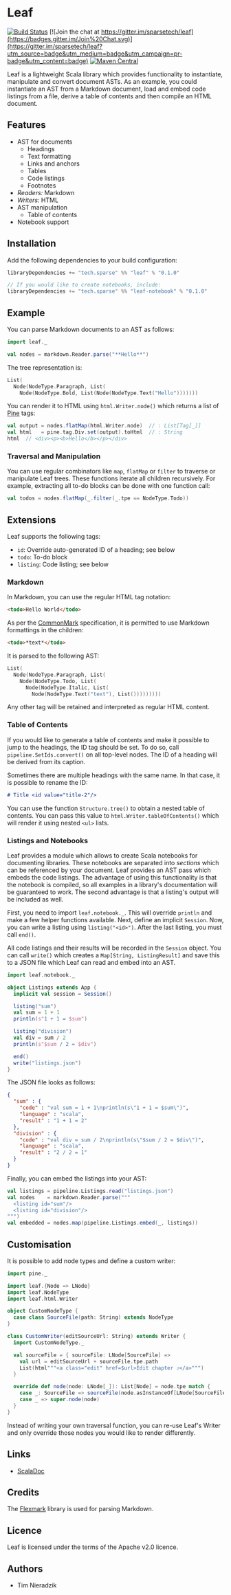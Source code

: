 # Leaf
[![Build Status](https://travis-ci.org/sparsetech/leaf.svg)](https://travis-ci.org/sparsetech/leaf)
[![Join the chat at https://gitter.im/sparsetech/leaf](https://badges.gitter.im/Join%20Chat.svg)](https://gitter.im/sparsetech/leaf?utm_source=badge&utm_medium=badge&utm_campaign=pr-badge&utm_content=badge)
[![Maven Central](https://img.shields.io/maven-central/v/tech.sparse/leaf_2.12.svg)](http://search.maven.org/#search%7Cga%7C1%7Cg%3A%22tech.sparse%22%20AND%20a%3A%22leaf_2.12%22)

Leaf is a lightweight Scala library which provides functionality to instantiate, manipulate and convert document ASTs. As an example, you could instantiate an AST from a Markdown document, load and embed code listings from a file, derive a table of contents and then compile an HTML document.

## Features
* AST for documents
    * Headings
    * Text formatting
    * Links and anchors
    * Tables
    * Code listings
    * Footnotes
* *Readers:* Markdown
* *Writers:* HTML
* AST manipulation
    * Table of contents
* Notebook support

## Installation
Add the following dependencies to your build configuration:

```sbt
libraryDependencies += "tech.sparse" %% "leaf" % "0.1.0"

// If you would like to create notebooks, include:
libraryDependencies += "tech.sparse" %% "leaf-notebook" % "0.1.0"
```

## Example
You can parse Markdown documents to an AST as follows:

```scala
import leaf._

val nodes = markdown.Reader.parse("**Hello**")
```

The tree representation is:

```scala
List(
  Node(NodeType.Paragraph, List(
    Node(NodeType.Bold, List(Node(NodeType.Text("Hello")))))))
```

You can render it to HTML using `html.Writer.node()` which returns a list of [Pine](https://github.com/sparsetech/pine) tags:

```scala
val output = nodes.flatMap(html.Writer.node)  // : List[Tag[_]]
val html   = pine.tag.Div.set(output).toHtml  // : String
html  // <div><p><b>Hello</b></p></div>
```

### Traversal and Manipulation
You can use regular combinators like `map`, `flatMap` or `filter` to traverse or manipulate Leaf trees. These functions iterate all children recursively. For example, extracting all to-do blocks can be done with one function call:

```scala
val todos = nodes.flatMap(_.filter(_.tpe == NodeType.Todo))
```

## Extensions
Leaf supports the following tags:

* `id`: Override auto-generated ID of a heading; see below
* `todo`: To-do block
* `listing`: Code listing; see below

### Markdown
In Markdown, you can use the regular HTML tag notation:

```html
<todo>Hello World</todo>
```

As per the [CommonMark](http://spec.commonmark.org/) specification, it is permitted to use Markdown formattings in the children:

```markdown
<todo>*text*</todo>
```

It is parsed to the following AST:

```scala
List(
  Node(NodeType.Paragraph, List(
    Node(NodeType.Todo, List(
      Node(NodeType.Italic, List(
        Node(NodeType.Text("text"), List()))))))))
```

Any other tag will be retained and interpreted as regular HTML content.

### Table of Contents
If you would like to generate a table of contents and make it possible to jump to the headings, the ID tag should be set. To do so, call `pipeline.SetIds.convert()` on all top-level nodes. The ID of a heading will be derived from its caption.

Sometimes there are multiple headings with the same name. In that case, it is possible to rename the ID:

```markdown
# Title <id value="title-2"/>
```

You can use the function `Structure.tree()` to obtain a nested table of contents. You can pass this value to `html.Writer.tableOfContents()` which will render it using nested `<ul>` lists.

### Listings and Notebooks
Leaf provides a module which allows to create Scala notebooks for documenting libraries. These notebooks are separated into *sections* which can be referenced by your document. Leaf provides an AST pass which embeds the code listings. The advantage of using this functionality is that the notebook is compiled, so all examples in a library's documentation will be guaranteed to work. The second advantage is that a listing's output will be included as well.

First, you need to import `leaf.notebook._`. This will override `println` and make a few helper functions available. Next, define an implicit `Session`. Now, you can write a listing using `listing("<id>")`. After the last listing, you must call `end()`.

All code listings and their results will be recorded in the `Session` object. You can call `write()` which creates a `Map[String, ListingResult]` and save this to a JSON file which Leaf can read and embed into an AST.

```scala
import leaf.notebook._

object Listings extends App {
  implicit val session = Session()

  listing("sum")
  val sum = 1 + 1
  println(s"1 + 1 = $sum")

  listing("division")
  val div = sum / 2
  println(s"$sum / 2 = $div")

  end()
  write("listings.json")
}
```

The JSON file looks as follows:

```json
{
  "sum" : {
    "code" : "val sum = 1 + 1\nprintln(s\"1 + 1 = $sum\")",
    "language" : "scala",
    "result" : "1 + 1 = 2"
  },
  "division" : {
    "code" : "val div = sum / 2\nprintln(s\"$sum / 2 = $div\")",
    "language" : "scala",
    "result" : "2 / 2 = 1"
  }
}
```

Finally, you can embed the listings into your AST:

```scala
val listings = pipeline.Listings.read("listings.json")
val nodes    = markdown.Reader.parse("""
  <listing id="sum"/>
  <listing id="division"/>
""")
val embedded = nodes.map(pipeline.Listings.embed(_, listings))
```

## Customisation
It is possible to add node types and define a custom writer:

```scala
import pine._

import leaf.{Node => LNode}
import leaf.NodeType
import leaf.html.Writer

object CustomNodeType {
  case class SourceFile(path: String) extends NodeType
}

class CustomWriter(editSourceUrl: String) extends Writer {
  import CustomNodeType._

  val sourceFile = { sourceFile: LNode[SourceFile] =>
    val url = editSourceUrl + sourceFile.tpe.path
    List(html"""<a class="edit" href=$url>Edit chapter ⤴</a>""")
  }

  override def node(node: LNode[_]): List[Node] = node.tpe match {
    case _: SourceFile => sourceFile(node.asInstanceOf[LNode[SourceFile]])
    case _ => super.node(node)
  }
}
```

Instead of writing your own traversal function, you can re-use Leaf's Writer and only override those nodes you would like to render differently.

## Links
* [ScalaDoc](https://www.javadoc.io/doc/tech.sparse/leaf_2.12/)

## Credits
The [Flexmark](https://github.com/vsch/flexmark-java) library is used for parsing Markdown.

## Licence
Leaf is licensed under the terms of the Apache v2.0 licence.

## Authors
* Tim Nieradzik
